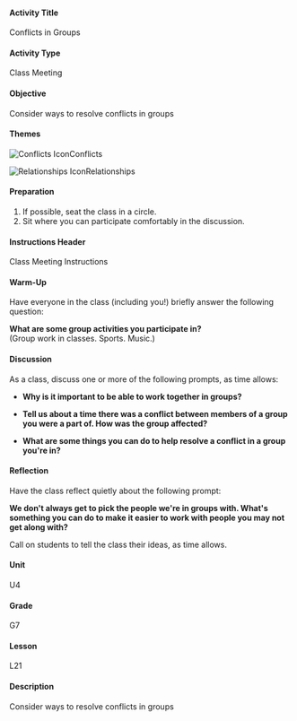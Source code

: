 #### Activity Title
Conflicts in Groups
#### Activity Type
Class Meeting
#### Objective
Consider ways to resolve conflicts in groups
#### Themes
![Conflicts Icon](http://v5cmservice.secondstep.org/MS3TP_IMAGES/SKILLS/SKILLS_SMALL_IMAGES/conflicts-sm.png)Conflicts
 
![Relationships Icon](http://v5cmservice.secondstep.org/MS3TP_IMAGES/SKILLS/SKILLS_SMALL_IMAGES/relationships-sm.png)Relationships
 

#### Preparation
1. If possible, seat the class in a circle.
2. Sit where you can participate comfortably in the discussion.

#### Instructions Header
Class Meeting Instructions
#### Warm-Up
Have everyone in the class (including you!) briefly answer the following question: 

**What are some group activities you participate in?**<br/>
            (Group work in classes. Sports. Music.)
#### Discussion
As a class, discuss one or more of the following prompts, as time allows:


-  **Why is it important to be able to work together in groups?**

-  **Tell us about a time there was a conflict between members of a group you were a part of. How was the group affected?**

-  **What are some things you can do to help resolve a conflict in a group you're in?**
#### Reflection
Have the class reflect quietly about the following prompt:

**We don't always get to pick the people we're in groups with. What's something you can do to make it easier to work with people you may not get along with?**

Call on students to tell the class their ideas, as time allows.
#### Unit
U4
#### Grade
G7
#### Lesson
L21
#### Description
Consider ways to resolve conflicts in groups
